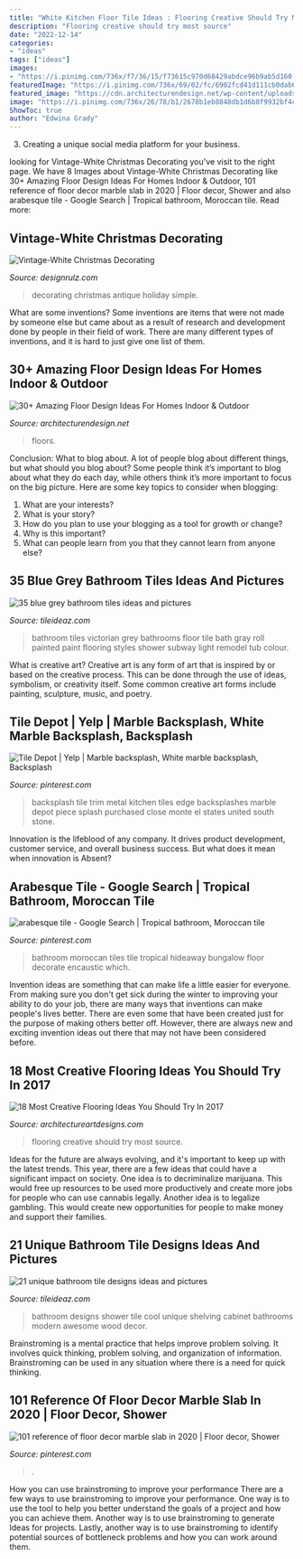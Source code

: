 ```yaml
---
title: "White Kitchen Floor Tile Ideas : Flooring Creative Should Try Most Source"
description: "Flooring creative should try most source"
date: "2022-12-14"
categories:
- "ideas"
tags: ["ideas"]
images:
- "https://i.pinimg.com/736x/f7/36/15/f73615c970d68429abdce96b9ab5d160--photo-tiles-backsplash-tile.jpg"
featuredImage: "https://i.pinimg.com/736x/69/02/fc/6902fcd41d111cb0dab699481a185765--moroccan-tile-bathroom-moroccan-tiles.jpg"
featured_image: "https://cdn.architecturendesign.net/wp-content/uploads/2015/08/AD-Indoor-Outdoor-Floor-Design-Ideas-24.jpg"
image: "https://i.pinimg.com/736x/26/78/b1/2678b1eb8848db1d6b8f9932bf4cf3f2.jpg"
ShowToc: true
author: "Edwina Grady"
---
```



3. Creating a unique social media platform for your business.

	

		
looking for Vintage-White Christmas Decorating you've visit to the right page. We have 8 Images about Vintage-White Christmas Decorating like 30+ Amazing Floor Design Ideas For Homes Indoor &amp; Outdoor, 101 reference of floor decor marble slab in 2020 | Floor decor, Shower and also arabesque tile - Google Search | Tropical bathroom, Moroccan tile. Read more:
		
    
## Vintage-White Christmas Decorating

<img loading=lazy src="https://cdn.designrulz.com/wp-content/uploads/2011/12/1233728_t0X781u8_c.jpg" onerror="this.onerror=null;this.src='https://tse1.mm.bing.net/th?id=OIP.8bQKVB4zUYFVfA1ZhtPQ8gHaKj&amp;pid=15.1';" alt="Vintage-White Christmas Decorating">

_Source: designrulz.com_

>decorating christmas antique holiday simple. 

	

What are some inventions?
Some inventions are items that were not made by someone else but came about as a result of research and development done by people in their field of work. There are many different types of inventions, and it is hard to just give one list of them.

    
## 30+ Amazing Floor Design Ideas For Homes Indoor &amp; Outdoor

<img loading=lazy src="https://cdn.architecturendesign.net/wp-content/uploads/2015/08/AD-Indoor-Outdoor-Floor-Design-Ideas-24.jpg" onerror="this.onerror=null;this.src='https://tse2.mm.bing.net/th?id=OIP.I_f8WokE4LtwKIoGXFsWYAHaLJ&amp;pid=15.1';" alt="30+ Amazing Floor Design Ideas For Homes Indoor &amp; Outdoor">

_Source: architecturendesign.net_

>floors. 

	

Conclusion: What to blog about.
A lot of people blog about different things, but what should you blog about? Some people think it’s important to blog about what they do each day, while others think it’s more important to focus on the big picture. Here are some key topics to consider when blogging:
1. What are your interests? 
2. What is your story? 
3. How do you plan to use your blogging as a tool for growth or change? 
4. Why is this important? 
5. What can people learn from you that they cannot learn from anyone else?

    
## 35 Blue Grey Bathroom Tiles Ideas And Pictures

<img loading=lazy src="http://www.tileideaz.com/wp-content/uploads/2015/03/blue_grey_bathroom_tiles_31.jpg" onerror="this.onerror=null;this.src='https://tse3.mm.bing.net/th?id=OIP.RQhPdFN1-EITsM-jayOc2wHaJ3&amp;pid=15.1';" alt="35 blue grey bathroom tiles ideas and pictures">

_Source: tileideaz.com_

>bathroom tiles victorian grey bathrooms floor tile bath gray roll painted paint flooring styles shower subway light remodel tub colour. 

	

What is creative art?
Creative art is any form of art that is inspired by or based on the creative process. This can be done through the use of ideas, symbolism, or creativity itself. Some common creative art forms include painting, sculpture, music, and poetry.

    
## Tile Depot | Yelp | Marble Backsplash, White Marble Backsplash, Backsplash

<img loading=lazy src="https://i.pinimg.com/736x/f7/36/15/f73615c970d68429abdce96b9ab5d160--photo-tiles-backsplash-tile.jpg" onerror="this.onerror=null;this.src='https://tse1.mm.bing.net/th?id=OIP.XDw2dltfxIvI4aehXEDeFgHaJ3&amp;pid=15.1';" alt="Tile Depot | Yelp | Marble backsplash, White marble backsplash, Backsplash">

_Source: pinterest.com_

>backsplash tile trim metal kitchen tiles edge backsplashes marble depot piece splash purchased close monte el states united south stone. 

	

Innovation is the lifeblood of any company. It drives product development, customer service, and overall business success. But what does it mean when innovation is Absent?

    
## Arabesque Tile - Google Search | Tropical Bathroom, Moroccan Tile

<img loading=lazy src="https://i.pinimg.com/736x/69/02/fc/6902fcd41d111cb0dab699481a185765--moroccan-tile-bathroom-moroccan-tiles.jpg" onerror="this.onerror=null;this.src='https://tse4.mm.bing.net/th?id=OIP.7tc33D9tuRtNKqUGutiE6AHaJ4&amp;pid=15.1';" alt="arabesque tile - Google Search | Tropical bathroom, Moroccan tile">

_Source: pinterest.com_

>bathroom moroccan tiles tile tropical hideaway bungalow floor decorate encaustic which. 

	

Invention ideas are something that can make life a little easier for everyone. From making sure you don't get sick during the winter to improving your ability to do your job, there are many ways that inventions can make people's lives better. There are even some that have been created just for the purpose of making others better off. However, there are always new and exciting invention ideas out there that may not have been considered before.

    
## 18 Most Creative Flooring Ideas You Should Try In 2017

<img loading=lazy src="https://www.architectureartdesigns.com/wp-content/uploads/2017/02/1-2.jpg" onerror="this.onerror=null;this.src='https://tse3.mm.bing.net/th?id=OIP.8HcfOBTyGKd5XtyENNzyXQHaE5&amp;pid=15.1';" alt="18 Most Creative Flooring Ideas You Should Try In 2017">

_Source: architectureartdesigns.com_

>flooring creative should try most source. 

	

Ideas for the future are always evolving, and it's important to keep up with the latest trends. This year, there are a few ideas that could have a significant impact on society. One idea is to decriminalize marijuana. This would free up resources to be used more productively and create more jobs for people who can use cannabis legally. Another idea is to legalize gambling. This would create new opportunities for people to make money and support their families.

    
## 21 Unique Bathroom Tile Designs Ideas And Pictures

<img loading=lazy src="http://www.tileideaz.com/wp-content/uploads/2015/10/bathroom-cool-with-shower-wall-cabinet-drawers-green-plant-in-the-pot-open-shelving-towels-awesome-cool-white-bathroom-wall-cabinet-design-ideas.jpg" onerror="this.onerror=null;this.src='https://tse3.mm.bing.net/th?id=OIP.ZK7QzlxEd9a-AiLcRiueBgHaJ5&amp;pid=15.1';" alt="21 unique bathroom tile designs ideas and pictures">

_Source: tileideaz.com_

>bathroom designs shower tile cool unique shelving cabinet bathrooms modern awesome wood decor. 

	

Brainstroming is a mental practice that helps improve problem solving. It involves quick thinking, problem solving, and organization of information. Brainstroming can be used in any situation where there is a need for quick thinking.

    
## 101 Reference Of Floor Decor Marble Slab In 2020 | Floor Decor, Shower

<img loading=lazy src="https://i.pinimg.com/736x/26/78/b1/2678b1eb8848db1d6b8f9932bf4cf3f2.jpg" onerror="this.onerror=null;this.src='https://tse4.mm.bing.net/th?id=OIP.Oz_GomPazh7CHdhiSUr2mAHaK4&amp;pid=15.1';" alt="101 reference of floor decor marble slab in 2020 | Floor decor, Shower">

_Source: pinterest.com_

>. 

	

How you can use brainstroming to improve your performance
There are a few ways to use brainstroming to improve your performance. One way is to use the tool to help you better understand the goals of a project and how you can achieve them. Another way is to use brainstroming to generate Ideas for projects. Lastly, another way is to use brainstroming to identify potential sources of bottleneck problems and how you can work around them.

